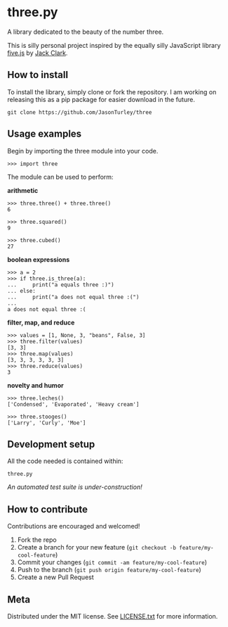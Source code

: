 # three.py
A library dedicated to the beauty of the number three. 

This is silly personal project inspired by the equally silly JavaScript library [five.js](https://github.com/jackdclark/five) by [Jack Clark](https://github.com/jackdclark/).

## How to install
To install the library, simply clone or fork the repository. I am working on releasing this as a pip package for easier download in the future.
```
git clone https://github.com/JasonTurley/three
```

## Usage examples
Begin by importing the three module into your code.
```
>>> import three
```

The module can be used to perform:

**arithmetic**
```
>>> three.three() + three.three() 
6
```
```
>>> three.squared()
9
```
```
>>> three.cubed()
27
```

**boolean expressions**
```
>>> a = 2
>>> if three.is_three(a):
...     print("a equals three :)")
... else:
...     print("a does not equal three :(")
... 
a does not equal three :(
```

**filter, map, and reduce**
```
>>> values = [1, None, 3, "beans", False, 3]
>>> three.filter(values)
[3, 3]
>>> three.map(values)
[3, 3, 3, 3, 3, 3]
>>> three.reduce(values)
3   
```

**novelty and humor**
```
>>> three.leches()
['Condensed', 'Evaporated', 'Heavy cream']
```
```
>>> three.stooges()
['Larry', 'Curly', 'Moe']
```

## Development setup
All the code needed is contained within:
```
three.py
```

*An automated test suite is under-construction!*

## How to contribute
Contributions are encouraged and welcomed!

1. Fork the repo 
2. Create a branch for your new feature (```git checkout -b feature/my-cool-feature```)
3. Commit your changes (```git commit -am feature/my-cool-feature```)  
4. Push to the branch (```git push origin feature/my-cool-feature```)
5. Create a new Pull Request

## Meta
Distributed under the MIT license. See [LICENSE.txt](https://github.com/JasonTurley/three/edit/master/LICENSE.txt) for more information.
